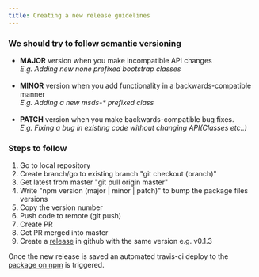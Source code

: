 ```yaml
---
title: Creating a new release guidelines
---
```

### We should try to follow [semantic versioning](https://semver.org/)
* **MAJOR** version when you make incompatible API changes<br>
_E.g. Adding new none prefixed bootstrap classes	<br><br>_
* **MINOR** version when you add functionality in a backwards-compatible manner<br>
_E.g. Adding a new msds-* prefixed class <br><br>_
* **PATCH** version when you make backwards-compatible bug fixes.<br>
_E.g. Fixing a bug in existing code without changing API(Classes etc..)_

### Steps to follow
1. Go to local repository
1. Create branch/go to existing branch "git checkout (branch)"
1. Get latest from master "git pull origin master"
1. Write "npm version (major | minor | patch)" to bump the package files versions
1. Copy the version number
1. Push code to remote (git push)
1. Create PR
1. Get PR merged into master
1. Create a [release](https://github.com/milestone-sys/web-design-system/releases) in github with the same version e.g. v0.1.3

Once the new release is saved an automated travis-ci deploy to the [package on npm](https://www.npmjs.com/package/@milestone-sys/web-design-system) is triggered.